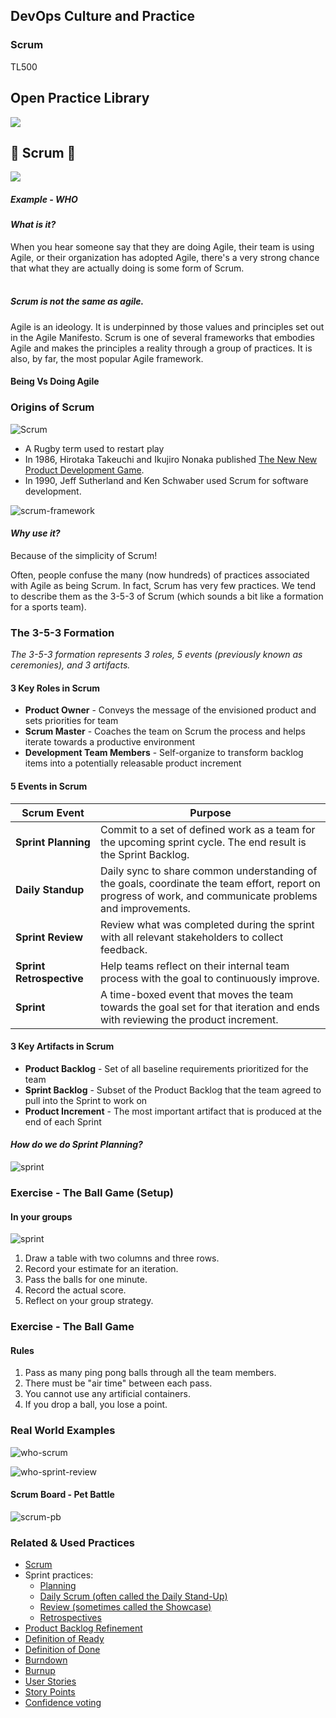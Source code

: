 <!-- .slide: data-background-image="images/RH_NewBrand_Background.png" -->
## DevOps Culture and Practice <!-- {.element: class="course-title"} -->
### Scrum <!-- {.element: class="title-color"} -->
TL500 <!-- {.element: class="title-color"} -->



<!-- .slide: data-background-size="stretch" data-background-image="images/opl-logo.png", class="white-style" -->
<div class="r-stack">
<div class="fragment fade-out" data-fragment-index="0" >
  <h2>Open Practice Library</h2>
  <img src="images/opl-complete.png">
</div>
<div class="fragment current-visible" data-fragment-index="0" >
  <h2>🤼 Scrum 🏉</h2>
  <a target="_blank" href="https://openpracticelibrary.com/practice/iteration-planning/">
  <img src="images/opl-delivery.png">
  </a>
</div>
</div>



##### Example - WHO<!-- .element: class="title-bottom-left" -->
<!-- .slide: data-background-size="contain" data-background-image="images/scrum/who-scrum.png", class="white-style" -->



#### _What is it?_
When you hear someone say that they are doing Agile, their team is using Agile, or their organization has adopted Agile, there's a very strong chance that what they are actually doing is some form of Scrum. <!--{.element: style="font-size: smaller; font-weight: 100;"} -->
</br></br>

##### Scrum is not the same as agile. 
Agile is an ideology. It is underpinned by those values and principles set out in the Agile Manifesto. Scrum is one of several frameworks that embodies Agile and makes the principles a reality through a group of practices. It is also, by far, the most popular Agile framework. <!--{.element: style="font-size: smaller; font-weight: 100;"} -->



#### Being Vs Doing Agile <!-- .element: class="title-bottom-left" -->
<!-- .slide: data-background-size="contain" data-background-image="images/scrum/being-vs-doing.png", class="white-style" -->



### Origins of Scrum
![Scrum](images/scrum/scrum.jpg) <!-- {.element: class="inline-image"} -->
* A Rugby term used to restart play
* In 1986, Hirotaka Takeuchi and Ikujiro Nonaka published [The New New Product Development Game](https://hbr.org/1986/01/the-new-new-product-development-game).
* In 1990, Jeff Sutherland and Ken Schwaber used Scrum for software development.



![scrum-framework](images/scrum/scrum-framework.png)<!-- .element: class="image-no-shadow image-full-width " -->



#### _Why use it?_
Because of the simplicity of Scrum!
</br>

Often, people confuse the many (now hundreds) of practices associated with Agile as being Scrum. In fact, Scrum has very few practices. We tend to describe them as the 3-5-3 of Scrum (which sounds a bit like a formation for a sports team). <!--{.element: style="font-size: smaller; font-weight: 100;"} -->



### The 3-5-3 Formation 
_The 3-5-3 formation represents 3 roles, 5 events (previously known as ceremonies), and 3 artifacts._



#### 3 Key Roles in Scrum
* **Product Owner** - Conveys the message of the envisioned product and sets priorities for team
* **Scrum Master** - Coaches the team on Scrum the process and helps iterate towards a productive environment
* **Development Team Members** - Self-organize to transform backlog items into a potentially releasable product increment



#### 5 Events in Scrum
| Scrum Event | Purpose |
| --- | --- |
| **Sprint Planning** | Commit to a set of defined work as a team for the upcoming sprint cycle. The end result is the Sprint Backlog. |
| **Daily Standup** | Daily sync to share common understanding of the goals, coordinate the team effort, report on progress of work, and communicate problems and improvements. |
| **Sprint Review** | Review what was completed during the sprint with all relevant stakeholders to collect feedback. |
| **Sprint Retrospective** | Help teams reflect on their internal team process with the goal to continuously improve. |
| **Sprint** | A time-boxed event that moves the team towards the goal set for that iteration and ends with reviewing the product increment. |



#### 3 Key Artifacts in Scrum
* **Product Backlog** - Set of all baseline requirements prioritized for the team
* **Sprint Backlog** - Subset of the Product Backlog that the team agreed to pull into the Sprint to work on
* **Product Increment** - The most important artifact that is produced at the end of each Sprint



#### _How do we do Sprint Planning?_
![sprint](images/scrum/sprint-board.png)<!-- .element: class="image-no-shadow image-full-width " -->



### Exercise - The Ball Game (Setup)

#### In your groups
![sprint](images/scrum/estimate-actual.png)<!-- .element: class="inline-image" -->
1. Draw a table with two columns and three rows.
2. Record your estimate for an iteration.
3. Pass the balls for one minute.
4. Record the actual score.
5. Reflect on your group strategy.



### Exercise - The Ball Game 
#### Rules
1. Pass as many ping pong balls through all the team members.
2. There must be "air time" between each pass.
3. You cannot use any artificial containers.
4. If you drop a ball, you lose a point.



### Real World Examples 
![who-scrum](images/scrum/who-scrum.png)<!-- .element: class="image-no-shadow image-full-width " -->



![who-sprint-review](images/scrum/who-sprint-review.png)<!-- .element: class="image-no-shadow image-full-width " -->



#### Scrum Board - Pet Battle
![scrum-pb](images/scrum/scrum-pb.png)<!-- .element: class="image-no-shadow image-full-width " -->



<!-- .slide: data-background-image="images/book-background.jpeg", class="black-style"  data-background-opacity="0.3" -->
### Related & Used Practices
- [Scrum](https://openpracticelibrary.com/practice/scrum/)
- Sprint practices:
  - [Planning](https://openpracticelibrary.com/practice/iteration-planning/)
  - [Daily Scrum (often called the Daily Stand-Up)](https://openpracticelibrary.com/practice/daily-standup/)
  - [Review (sometimes called the Showcase)](https://openpracticelibrary.com/practice/showcase/)
  - [Retrospectives](https://openpracticelibrary.com/practice/retrospectives/)
- [Product Backlog Refinement](https://openpracticelibrary.com/practice/backlog-refinement)
- [Definition of Ready](https://openpracticelibrary.com/practice/definition-of-ready/)
- [Definition of Done](https://openpracticelibrary.com/practice/definition-of-done)
- [Burndown](https://openpracticelibrary.com/practice/burndown/)
- [Burnup](https://openpracticelibrary.com/practice/burnup-chart/)
- [User Stories](https://openpracticelibrary.com/practice/user-story-mapping)
- [Story Points](https://openpracticelibrary.com/practice/)
- [Confidence voting](https://openpracticelibrary.com/practice/confidence-voting)
